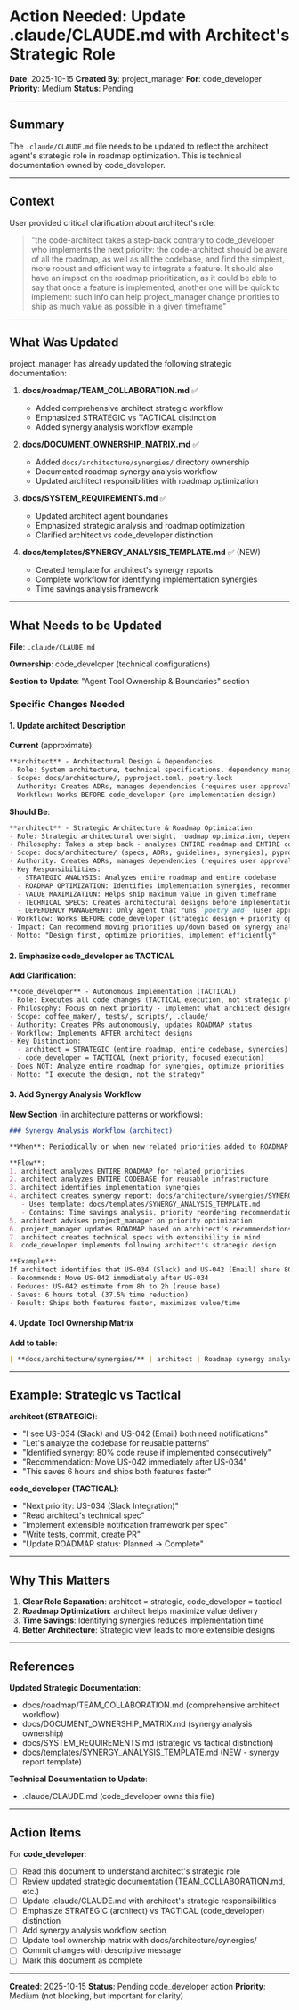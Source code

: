 # Action Needed: Update .claude/CLAUDE.md with Architect's Strategic Role

**Date**: 2025-10-15
**Created By**: project_manager
**For**: code_developer
**Priority**: Medium
**Status**: Pending

---

## Summary

The `.claude/CLAUDE.md` file needs to be updated to reflect the architect agent's strategic role in roadmap optimization. This is technical documentation owned by code_developer.

---

## Context

User provided critical clarification about architect's role:

> "the code-architect takes a step-back contrary to code_developer who implements the next priority: the code-architect should be aware of all the roadmap, as well as all the codebase, and find the simplest, more robust and efficient way to integrate a feature. It should also have an impact on the roadmap prioritization, as it could be able to say that once a feature is implemented, another one will be quick to implement: such info can help project_manager change priorities to ship as much value as possible in a given timeframe"

---

## What Was Updated

project_manager has already updated the following strategic documentation:

1. **docs/roadmap/TEAM_COLLABORATION.md** ✅
   - Added comprehensive architect strategic workflow
   - Emphasized STRATEGIC vs TACTICAL distinction
   - Added synergy analysis workflow example

2. **docs/DOCUMENT_OWNERSHIP_MATRIX.md** ✅
   - Added `docs/architecture/synergies/` directory ownership
   - Documented roadmap synergy analysis workflow
   - Updated architect responsibilities with roadmap optimization

3. **docs/SYSTEM_REQUIREMENTS.md** ✅
   - Updated architect agent boundaries
   - Emphasized strategic analysis and roadmap optimization
   - Clarified architect vs code_developer distinction

4. **docs/templates/SYNERGY_ANALYSIS_TEMPLATE.md** ✅ (NEW)
   - Created template for architect's synergy reports
   - Complete workflow for identifying implementation synergies
   - Time savings analysis framework

---

## What Needs to be Updated

**File**: `.claude/CLAUDE.md`

**Ownership**: code_developer (technical configurations)

**Section to Update**: "Agent Tool Ownership & Boundaries" section

### Specific Changes Needed

#### 1. Update architect Description

**Current** (approximate):
```markdown
**architect** - Architectural Design & Dependencies
- Role: System architecture, technical specifications, dependency management
- Scope: docs/architecture/, pyproject.toml, poetry.lock
- Authority: Creates ADRs, manages dependencies (requires user approval)
- Workflow: Works BEFORE code_developer (pre-implementation design)
```

**Should Be**:
```markdown
**architect** - Strategic Architecture & Roadmap Optimization
- Role: Strategic architectural oversight, roadmap optimization, dependency management
- Philosophy: Takes a step back - analyzes ENTIRE roadmap and ENTIRE codebase (big picture)
- Scope: docs/architecture/ (specs, ADRs, guidelines, synergies), pyproject.toml, poetry.lock
- Authority: Creates ADRs, manages dependencies (requires user approval), influences ROADMAP prioritization
- Key Responsibilities:
  - STRATEGIC ANALYSIS: Analyzes entire roadmap and entire codebase
  - ROADMAP OPTIMIZATION: Identifies implementation synergies, recommends priority reordering
  - VALUE MAXIMIZATION: Helps ship maximum value in given timeframe
  - TECHNICAL SPECS: Creates architectural designs before implementation
  - DEPENDENCY MANAGEMENT: Only agent that runs `poetry add` (user approval required)
- Workflow: Works BEFORE code_developer (strategic design + priority optimization)
- Impact: Can recommend moving priorities up/down based on synergy analysis
- Motto: "Design first, optimize priorities, implement efficiently"
```

#### 2. Emphasize code_developer as TACTICAL

**Add Clarification**:
```markdown
**code_developer** - Autonomous Implementation (TACTICAL)
- Role: Executes all code changes (TACTICAL execution, not strategic planning)
- Philosophy: Focus on next priority - implement what architect designed
- Scope: coffee_maker/, tests/, scripts/, .claude/
- Authority: Creates PRs autonomously, updates ROADMAP status
- Workflow: Implements AFTER architect designs
- Key Distinction:
  - architect = STRATEGIC (entire roadmap, entire codebase, synergies)
  - code_developer = TACTICAL (next priority, focused execution)
- Does NOT: Analyze entire roadmap for synergies, optimize priorities
- Motto: "I execute the design, not the strategy"
```

#### 3. Add Synergy Analysis Workflow

**New Section** (in architecture patterns or workflows):
```markdown
### Synergy Analysis Workflow (architect)

**When**: Periodically or when new related priorities added to ROADMAP

**Flow**:
1. architect analyzes ENTIRE ROADMAP for related priorities
2. architect analyzes ENTIRE CODEBASE for reusable infrastructure
3. architect identifies implementation synergies
4. architect creates synergy report: docs/architecture/synergies/SYNERGY_[date]_[area].md
   - Uses template: docs/templates/SYNERGY_ANALYSIS_TEMPLATE.md
   - Contains: Time savings analysis, priority reordering recommendations
5. architect advises project_manager on priority optimization
6. project_manager updates ROADMAP based on architect's recommendations
7. architect creates technical specs with extensibility in mind
8. code_developer implements following architect's strategic design

**Example**:
If architect identifies that US-034 (Slack) and US-042 (Email) share 80% infrastructure:
- Recommends: Move US-042 immediately after US-034
- Reduces: US-042 estimate from 8h to 2h (reuse base)
- Saves: 6 hours total (37.5% time reduction)
- Result: Ships both features faster, maximizes value/time
```

#### 4. Update Tool Ownership Matrix

**Add to table**:
```markdown
| **docs/architecture/synergies/** | architect | Roadmap synergy analysis | READ-ONLY |
```

---

## Example: Strategic vs Tactical

**architect (STRATEGIC)**:
- "I see US-034 (Slack) and US-042 (Email) both need notifications"
- "Let's analyze the codebase for reusable patterns"
- "Identified synergy: 80% code reuse if implemented consecutively"
- "Recommendation: Move US-042 immediately after US-034"
- "This saves 6 hours and ships both features faster"

**code_developer (TACTICAL)**:
- "Next priority: US-034 (Slack Integration)"
- "Read architect's technical spec"
- "Implement extensible notification framework per spec"
- "Write tests, commit, create PR"
- "Update ROADMAP status: Planned → Complete"

---

## Why This Matters

1. **Clear Role Separation**: architect = strategic, code_developer = tactical
2. **Roadmap Optimization**: architect helps maximize value delivery
3. **Time Savings**: Identifying synergies reduces implementation time
4. **Better Architecture**: Strategic view leads to more extensible designs

---

## References

**Updated Strategic Documentation**:
- docs/roadmap/TEAM_COLLABORATION.md (comprehensive architect workflow)
- docs/DOCUMENT_OWNERSHIP_MATRIX.md (synergy analysis ownership)
- docs/SYSTEM_REQUIREMENTS.md (strategic vs tactical distinction)
- docs/templates/SYNERGY_ANALYSIS_TEMPLATE.md (NEW - synergy report template)

**Technical Documentation to Update**:
- .claude/CLAUDE.md (code_developer owns this file)

---

## Action Items

For **code_developer**:
- [ ] Read this document to understand architect's strategic role
- [ ] Review updated strategic documentation (TEAM_COLLABORATION.md, etc.)
- [ ] Update .claude/CLAUDE.md with architect's strategic responsibilities
- [ ] Emphasize STRATEGIC (architect) vs TACTICAL (code_developer) distinction
- [ ] Add synergy analysis workflow section
- [ ] Update tool ownership matrix with docs/architecture/synergies/
- [ ] Commit changes with descriptive message
- [ ] Mark this document as complete

---

**Created**: 2025-10-15
**Status**: Pending code_developer action
**Priority**: Medium (not blocking, but important for clarity)
